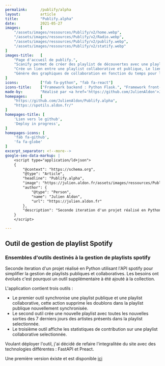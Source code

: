 ```yaml
---
permalink:      /publify/alpha
layout:         article
title:          "Publify.alpha"
date:           2021-05-27
images:         [
    "/assets/images/ressources/Publify/v2/home.webp",
    "/assets/images/ressources/Publify/v2/Radio.webp",
    "/assets/images/ressources/Publify/v2/publify.webp",
    "/assets/images/ressources/Publify/v2/statify.webp"
]
images-title:   [
    "Page d'accueil de publify.",
    "Scanify permet de créer des playlist de découvertes avec une playlist donnée",
    "Crée un lien entre une playlist collaborative et publique, Le lien apparait dans la liste, on peut synchroniser les playlists.",
    "Génère des graphiques de collaboration en fonction du temps pour les playlists collaboratives."
]
icons:          ["fab fa-python", "fab fa-react"]
icons-title:    ["Framework backend : Python Flask.", "Framework front-end : Preact."]
made-by:        "Réalisé par <a href='https://github.com/JulienAldon'>Julien Aldon</a>"
homepages:      [
    "https://github.com/JulienAldon/Publify.alpha",
    "https://spotils.aldon.fr/"
]
homepages-title: [
    'Lien vers le github',
    'Deploy in progress',
]
homepages-icons: [
    'fab fa-github',
    'fa fa-globe'
]
excerpt_separator: <!--more-->
google-seo-data-markup: |
    <script type="application/ld+json">
    {
        "@context": "https://schema.org",
        "@type": "Article",
        "headline": "Publify.alpha",
        "image": "https://julien.aldon.fr/assets/images/ressources/Publify/v2/home.webp",
        "author": {
            "@type": "Person",
            "name": "Julien Aldon",
            "url": "https://julien.aldon.fr"
        },
        "description": "Seconde iteration d'un projet réalisé en Python utilisant l'API spotify pour simplifier la gestion de playlists publiques et collaboratives. Les besoins ont évolués c'est pourquoi un outil supplémentaire à été ajouté à la collection."
    }
    </script>

---
```

## Outil de gestion de playlist Spotify
### Ensembles d'outils destinés à la gestion de playlists spotify
Seconde iteration d'un projet réalisé en Python utilisant l'API spotify pour simplifier la gestion de playlists publiques et collaboratives. Les besoins ont évolués c'est pourquoi un outil supplémentaire à été ajouté à la collection.
<!--more-->
L'application contient trois outils :
- Le premier outil synchronise une playlist publique et une playlist collaborative, cette action supprime les doublons dans la playlist publique nouvellement synchronisée.
- Le second outil crée une nouvelle playlist avec toutes les nouvelles sorties des 7 derniers jours des artistes présents dans la playlist selectionnée.
- Le troisième outil affiche les statistiques de contribution sur une playlist collaborative selectionnée.

Voulant déployer l'outil, j'ai décidé de refaire l'integralitée du site avec des technologies différentes : FastAPI et Preact.

Une première version éxiste et est disponible <a href="/2021/01/13/Publify.old">ici</a>